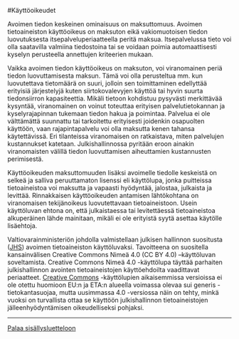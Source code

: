#Käyttöoikeudet

Avoimen tiedon keskeinen ominaisuus on maksuttomuus. Avoimen tietoaineiston käyttöoikeus on maksuton eikä vakiomuotoisen tiedon luovutuksesta itsepalveluperiaatteella peritä maksua. Itsepalvelussa tieto voi olla saatavilla valmiina tiedostoina tai se voidaan poimia automaattisesti kyselyn perusteella annettujen kriteerien mukaan.

Vaikka avoimen tiedon käyttöoikeus on maksuton, voi viranomainen periä tiedon luovuttamisesta maksun. Tämä voi olla perusteltua mm. kun luovutettava tietomäärä on suuri, jolloin sen toimittaminen edellyttää erityisiä järjestelyjä kuten siirtokovalevyjen käyttöä tai hyvin suurta tiedonsiirron kapasiteettia. Mikäli tietoon kohdistuu pysyvästi merkittävää kysyntää, viranomainen on voinut toteuttaa erityisen palvelutietokannan ja kyselyrajapinnan tukemaan tiedon hakua ja poimintaa. Palvelua ei ole välttämättä suunnattu tai tarkoitettu erityisesti joidenkin osapuolten käyttöön, vaan rajapintapalvelu voi olla maksutta kenen tahansa käytettävissä. Eri tilanteissa viranomaisen on ratkaistava, miten palvelujen kustannukset katetaan. Julkishallinnossa pyritään eroon ainakin viranomaisten välillä tiedon luovuttamisen aiheuttamien kustannusten perimisestä.

Käyttöoikeuden maksuttomuuden lisäksi avoimelle tiedolle keskeistä on selkeä ja salliva peruuttamaton lisenssi eli käyttölupa, jonka puitteissa tietoaineistoa voi maksutta ja vapaasti hyödyntää, jalostaa, julkaista ja levittää. Rinnakkaisen käyttöoikeuden antamisen lähtökohtana on viranomaisen tekijänoikeus luovutettavaan tietoaineistoon. Usein käyttöluvan ehtona on, että julkaistaessa tai levitettäessä tietoaineistoa alkuperäinen lähde mainitaan, mikäli ei ole erityistä syytä asettaa käytölle lisäehtoja.

Valtiovarainministeriön johdolla valmistellaan julkisen hallinnon suositusta ([JHS](http://www.jhs-suositukset.fi/web/guest/jhs/projects/avoimen-datan-lisenssimalli)) avoimen tietoaineiston käyttöluvaksi. Tavoitteena on suositella kansainvälisen Creative Commons Nimeä 4.0 (CC BY 4.0) –käyttöluvan soveltamista. Creative Commons Nimeä 4.0 -käyttölupa täyttää parhaiten julkishallinnon avointen tietoaineistojen käyttöehdoilta vaadittavat periaatteet. [Creative Commons](creativecommons.fi) -käyttölupien aikaisemmissa versioissa ei ole otettu huomioon EU:n ja ETA:n alueella voimassa olevaa sui generis -tietokantasuojaa, mutta uusimmassa 4.0 -versiossa näin on tehty, minkä vuoksi on turvallista ottaa se käyttöön julkishallinnon tietoaineistojen jälleenhyödyntämisen oikeudelliseksi pohjaksi. 

-----
[Palaa sisällysluetteloon](Sisällysluettelo.md)
